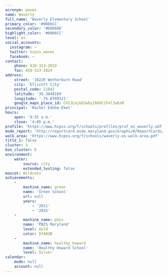 ```yaml
---
acronym: waves
name: Waverly
full_name: 'Waverly Elementary School'
primary_color: '#0066CC'
secondary_color: '#D6D6D6'
highlight_color: '#0066CC'
level: es
social_accounts:
  instagram: ~
  twitter: hcpss_waves
  facebook: ~
contact:
    phone: 410-313-2819
    fax: 410-313-2824
address:
    street: '10220 Wetherburn Road'
    city: 'Ellicott City'
    postal_code: 21042
    latitude: '39.3048169'
    longitude: '-76.8709321'
    google_maps_place_id: ChIJLejGQJwhyIkRdC2FelIwbsM
principal: 'Rachel Edoho-Eket'
hours:
    open: '9:35 a.m.'
    close: '4:05 p.m.'
profile: 'https://www.hcpss.org/f/schools/profiles/prof_es_waverly.pdf'
msde_report: 'http://reportcard.msde.maryland.gov/Graphs/#/ReportCards/ReportCardSchool/1//1/13/0215/'
walk_area: 'https://www.hcpss.org/f/schools/waverly-es-walk-area.pdf'
title_1: false
cluster: 3
boe_cluster: E
environment:
    water:
        source: city
        extended_testing: false
mascot: Wildcats
achievements:
    -
        machine_name: green
        name: 'Green School'
        url: null
        years:
            - '2011'
            - '2015'
    -
        machine_name: pbis
        name: 'PBIS Maryland'
        level: Gold
        color: D7A03B
    -
        machine_name: healthy_howard
        name: 'Healthy Howard School'
        level: Silver
calendar:
    mode: null
    account: null
---
```

